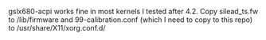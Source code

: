 gslx680-acpi works fine in most kernels I tested after 4.2.
Copy silead_ts.fw to /lib/firmware and 99-calibration.conf (which I need to copy to this repo) to /usr/share/X11/xorg.conf.d/
